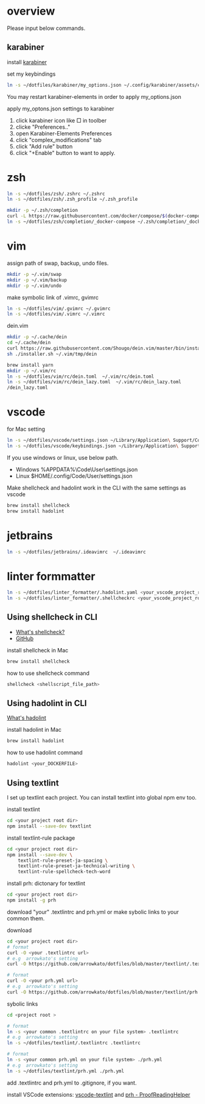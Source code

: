 # overview
Please input below commands.

## karabiner
install [karabiner](https://karabiner-elements.pqrs.org/)

set my keybindings
```zsh
ln -s ~/dotfiles/karabiner/my_options.json ~/.config/karabiner/assets/complex_modifications/my_option.json
```

You may restart karabiner-elements in order to apply my_options.json

apply my_optons.json settings to karabiner
1. click karabiner icon like □ in toolber
2. clicke "Preferences.."
3. open Karabiner-Elements Preferences
4. click "complex_modifications" tab
5. click "Add rule" button
6. click "+Enable" button to want to apply.



# zsh
```zsh
ln -s ~/dotfiles/zsh/.zshrc ~/.zshrc
ln -s ~/dotfiles/zsh/.zsh_profile ~/.zsh_profile

mkdir -p ~/.zsh/completion
curl -L https://raw.githubusercontent.com/docker/compose/$(docker-compose version --short)/contrib/completion/zsh/_docker-compose > ~/dotfiles/zsh/completion/_docker-compose
ln -s ~/dotfiles/zsh/completion/_docker-compose ~/.zsh/completion/_docker-compose
```

# vim

assign path of swap, backup, undo files.
```zsh
mkdir -p ~/.vim/swap
mkdir -p ~/.vim/backup
mkdir -p ~/.vim/undo
```

make symbolic link of .vimrc, gvimrc
```zsh
ln -s ~/dotfiles/vim/.gvimrc ~/.gvimrc
ln -s ~/dotfiles/vim/.vimrc ~/.vimrc
```

dein.vim
```zsh
mkdir -p ~/.cache/dein
cd ~/.cache/dein
curl https://raw.githubusercontent.com/Shougo/dein.vim/master/bin/installer.sh > installer.sh
sh ./installer.sh ~/.vim/tmp/dein

brew install yarn
mkdir -p ~/.vim/rc
ln -s ~/dotfiles/vim/rc/dein.toml  ~/.vim/rc/dein.toml
ln -s ~/dotfiles/vim/rc/dein_lazy.toml  ~/.vim/rc/dein_lazy.toml
/dein_lazy.toml
```

# vscode

for Mac setting
```zsh
ln -s ~/dotfiles/vscode/settings.json ~/Library/Application\ Support/Code/User/settings.json
ln -s ~/dotfiles/vscode/keybindings.json ~/Library/Application\ Support/Code/User/keybindings.json
```
If you use windows or linux, use below path.
* Windows %APPDATA%\Code\User\settings.json
* Linux $HOME/.config/Code/User/settings.json

Make shellcheck and hadolint work in the CLI with the same settings as vscode
```zsh
brew install shellcheck
brew install hadolint
```



# jetbrains

```zsh
ln -s ~/dotfiles/jetbrains/.ideavimrc  ~/.ideavimrc
```


# linter formmatter

```zsh
ln -s ~/dotfiles/linter_formatter/.hadolint.yaml <your_vscode_project_root_dir>/.hadolint.yaml
ln -s ~/dotfiles/linter_formatter/.shellcheckrc <your_vscode_project_root_dir>/.shellcheckrc
```

## Using shellcheck in CLI

- [What's shellcheck?](https://www.shellcheck.net/)
- [GitHub](https://github.com/koalaman/shellcheck)

install shellcheck in Mac
```zsh
brew install shellcheck
```
how to use shellcheck command
```zsh
shellcheck <shellscript_file_path>
```

## Using hadolint in CLI

[What's hadolint](https://github.com/hadolint/hadolint)

install hadolint in Mac
```zsh
brew install hadolint
```
how to use hadolint command
```zsh
hadolint <your_DOCKERFILE>
```

## Using textlint

I set up textlint each project.
You can install textlint into global npm env too.

install textlint
```zsh
cd <your project root dir>
npm install --save-dev textlint 
```

install textlint-rule package

```zsh
cd <your project root dir>
npm install --save-dev \
    textlint-rule-preset-ja-spacing \
    textlint-rule-preset-ja-technical-writing \
    textlint-rule-spellcheck-tech-word 
```


install prh: dictonary for textlint
```zsh
cd <your project root dir>
npm install -g prh
```

download "your" .textlintrc and prh.yml
or make sybolic links to your common them.

download
```zsh
cd <your project root dir>
# format
curl -O <your .textlintrc url>
# e.g  arrowkato's setting
curl -O https://github.com/arrowkato/dotfiles/blob/master/textlint/.textlintrc

# format
curl -O <your prh.yml url>
# e.g  arrowkato's setting
curl -O https://github.com/arrowkato/dotfiles/blob/master/textlint/prh.yml
```

sybolic links
```zsh
cd <project root >

# format
ln -s <your common .textlintrc on your file system> .textlintrc
# e.g  arrowkato's setting
ln -s ~/dotfiles/textlint/.textlintrc .textlintrc

# format
ln -s <your common prh.yml on your file system> ./prh.yml
# e.g  arrowkato's setting
ln -s ~/dotfiles/textlint/prh.yml ./prh.yml
```

add .textlintrc and prh.yml to .gitignore, if you want.


install VSCode extensions: [vscode-textlint](https://marketplace.visualstudio.com/items?itemName=taichi.vscode-textlint) and [prh - ProofReadingHelper](https://marketplace.visualstudio.com/items?itemName=vvakame.vscode-prh-extention)
